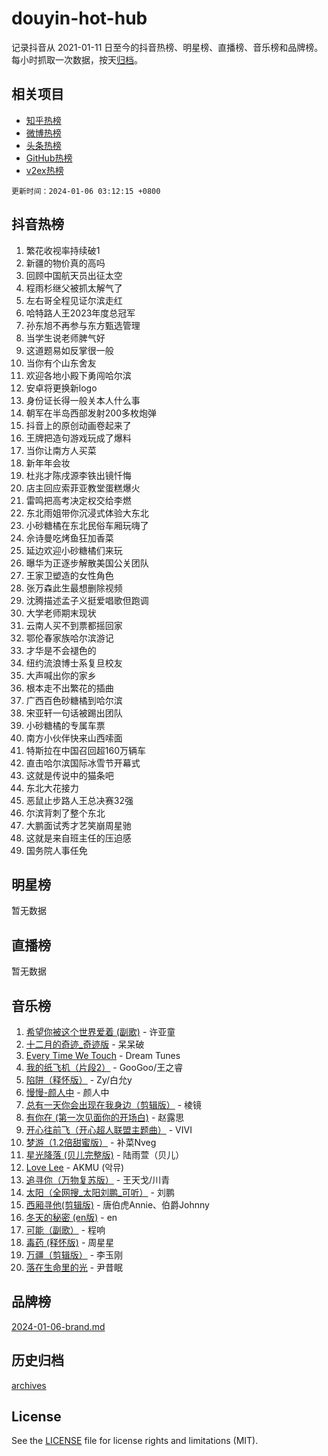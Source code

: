 # douyin-hot-hub

记录抖音从 2021-01-11 日至今的抖音热榜、明星榜、直播榜、音乐榜和品牌榜。每小时抓取一次数据，按天[归档](archives)。

## 相关项目

- [知乎热榜](https://github.com/lonnyzhang423/zhihu-hot-hub)
- [微博热榜](https://github.com/lonnyzhang423/weibo-hot-hub)
- [头条热榜](https://github.com/lonnyzhang423/toutiao-hot-hub)
- [GitHub热榜](https://github.com/lonnyzhang423/github-hot-hub)
- [v2ex热榜](https://github.com/lonnyzhang423/v2ex-hot-hub)


`更新时间：2024-01-06 03:12:15 +0800`

## 抖音热榜

1. 繁花收视率持续破1
1. 新疆的物价真的高吗
1. 回顾中国航天员出征太空
1. 程雨杉继父被抓太解气了
1. 左右哥全程见证尔滨走红
1. 哈特路人王2023年度总冠军
1. 孙东旭不再参与东方甄选管理
1. 当学生说老师脾气好
1. 这道题易如反掌很一般
1. 当你有个山东舍友
1. 欢迎各地小殿下勇闯哈尔滨
1. 安卓将更换新logo
1. 身份证长得一般关本人什么事
1. 朝军在半岛西部发射200多枚炮弹
1. 抖音上的原创动画卷起来了
1. 王牌把造句游戏玩成了爆料
1. 当你让南方人买菜
1. 新年年会妆
1. 杜兆才陈戌源李铁出镜忏悔
1. 店主回应索菲亚教堂蛋糕爆火
1. 雷鸣把高考决定权交给李燃
1. 东北雨姐带你沉浸式体验大东北
1. 小砂糖橘在东北民俗车厢玩嗨了
1. 佘诗曼吃烤鱼狂加香菜
1. 延边欢迎小砂糖橘们来玩
1. 曝华为正逐步解散美国公关团队
1. 王家卫塑造的女性角色
1. 张万森此生最想删除视频
1. 沈腾描述孟子义挺爱唱歌但跑调
1. 大学老师期末现状
1. 云南人买不到票都摇回家
1. 鄂伦春家族哈尔滨游记
1. 才华是不会褪色的
1. 纽约流浪博士系复旦校友
1. 大声喊出你的家乡
1. 根本走不出繁花的插曲
1. 广西百色砂糖橘到哈尔滨
1. 宋亚轩一句话被踢出团队
1. 小砂糖橘的专属车票
1. 南方小伙伴快来山西嗦面
1. 特斯拉在中国召回超160万辆车
1. 直击哈尔滨国际冰雪节开幕式
1. 这就是传说中的猫条吧
1. 东北大花接力
1. 恶鼠止步路人王总决赛32强
1. 尔滨背刺了整个东北
1. 大鹏面试秀才艺笑崩周星驰
1. 这就是来自班主任的压迫感
1. 国务院人事任免

## 明星榜

暂无数据

## 直播榜

暂无数据

## 音乐榜

1. [希望你被这个世界爱着 (副歌)](https://sf6-cdn-tos.douyinstatic.com/obj/tos-cn-ve-2774/oUHCmWQfZlE3QQBKBeD8rCFLpJzPgCpImhsxMt) - 许亚童
1. [十二月的奇迹_奇迹版](https://sf86-cdn-tos.douyinstatic.com/obj/tos-cn-ve-2774/oMslvA9FBzGMGHnyUuoiiUjtIAXfMz6tzwByW8) - 呆呆破
1. [Every Time We Touch](https://sf86-cdn-tos.douyinstatic.com/obj/tos-cn-ve-2774/ogN6lUKQeBBfEVhIOMikG1CcJjugxk1tztZyhP) - Dream Tunes
1. [我的纸飞机（片段2）](https://sf3-cdn-tos.douyinstatic.com/obj/tos-cn-ve-2774/oM2ZrKcg2CD5AeRB2gkeXOFB1IxAGJdZPazYHf) - GooGoo/王之睿
1. [陷阱（释怀版）](https://sf86-cdn-tos.douyinstatic.com/obj/tos-cn-ve-2774/oE8C21LeZrzKLDFfQYgMzx4GAIHageG5IzayY7) - Zy/白允y
1. [慢慢-颜人中](https://sf6-cdn-tos.douyinstatic.com/obj/tos-cn-ve-2774/ocjHNfBXdBxQNC8ZGAeoLMFTUgtBg8bkExunDC) - 颜人中
1. [总有一天你会出现在我身边（剪辑版）](https://sf86-cdn-tos.douyinstatic.com/obj/tos-cn-ve-2774/oMLsHwhWW7CYoAhoWB9EXUQIzNBsfAJxpAoxCU) - 棱镜
1. [有你在 (第一次见面你的开场白)](https://sf3-cdn-tos.douyinstatic.com/obj/tos-cn-ve-2774/oAthrQ3ClJBfI57uBoFEgNDYtNCZ0TSYQQfxQ0) - 赵露思
1. [开心往前飞（开心超人联盟主题曲）](https://sf86-cdn-tos.douyinstatic.com/obj/tos-cn-ve-2774/9d8fb7c82cf1421fb93a9fe925275e0a) - VIVI
1. [梦游（1.2倍甜蜜版）](https://sf86-cdn-tos.douyinstatic.com/obj/tos-cn-ve-2774/o4gyAUm8hwufoEABmwVIiQtHsFuGzAEEWtNMzo) - 补菜Nveg
1. [星光降落 (贝儿完整版)](https://sf86-cdn-tos.douyinstatic.com/obj/tos-cn-ve-2774/okwB9hAwyAtsFFkFBzAX1hOOfQuIoMNs0W2Mwr) - 陆雨萱（贝儿）
1. [Love Lee](https://sf6-cdn-tos.douyinstatic.com/obj/tos-cn-ve-2774/o05GbkJGbCBTdDnMtB0fwOYgkeZp23vrWQDQBS) - AKMU (악뮤)
1. [追寻你（万物复苏版）](https://sf6-cdn-tos.douyinstatic.com/obj/tos-cn-ve-2774/oYeAZJsbjIDit9APmBg8u6uDUQnHmoCf3gbo74) - 王天戈/川青
1. [太阳（全网搜_太阳刘鹏_可听）](https://sf86-cdn-tos.douyinstatic.com/obj/tos-cn-ve-2774/ogWbyIQnlBFImVbeDocRdCIYtBHlbJXgfZMvgz) - 刘鹏
1. [西厢寻他(剪辑版)](https://sf86-cdn-tos.douyinstatic.com/obj/tos-cn-ve-2774/oUsAVfAQKlRNxEv5qxvIB8o5qmIWUcXbzJKJhw) - 唐伯虎Annie、伯爵Johnny
1. [冬天的秘密 (en版)](https://sf86-cdn-tos.douyinstatic.com/obj/tos-cn-ve-2774/okIuMHDdzyf3FjGK4Lphe1vfHcQaPIHAg0Z4CR) - en
1. [可能（副歌）](https://sf86-cdn-tos.douyinstatic.com/obj/tos-cn-ve-2774/cde1731888894259b333569393c2fb51) - 程响
1. [毒药 (释怀版)](https://sf86-cdn-tos.douyinstatic.com/obj/tos-cn-ve-2774/oYILMEAzspdZBIzy4frJNB8ZHPHWAhiwowd4Ad) - 周星星
1. [万疆（剪辑版）](https://sf86-cdn-tos.douyinstatic.com/obj/tos-cn-ve-2774/ooG7oVgFlDTelKCjCsTTobQvbdtj1BBQXnfZd8) - 李玉刚
1. [落在生命里的光](https://sf86-cdn-tos.douyinstatic.com/obj/tos-cn-ve-2774/d9ffa8c090124ea58bb10df9b510c01d) - 尹昔眠

## 品牌榜

[2024-01-06-brand.md](archives/2024-01-06-brand.md)

## 历史归档

[archives](archives)

## License

See the [LICENSE](LICENSE) file for license rights and limitations (MIT).
